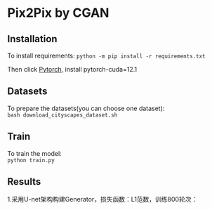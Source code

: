 # Pix2Pix by CGAN

## Installation
To install requirements:  `python -m pip install -r requirements.txt`

Then click [Pytorch](https://pytorch.org), install pytorch-cuda=12.1

## Datasets
To prepare the datasets(you can choose one dataset):  
`bash download_cityscapes_dataset.sh`

## Train
To train the model:  
`python train.py`

## Results

1.采用U-net架构构建Generator，损失函数：L1范数，训练800轮次：
